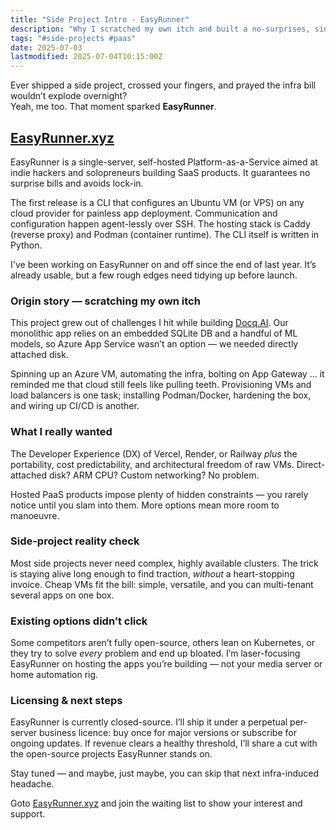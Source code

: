 ```yaml
---
title: "Side Project Intro - EasyRunner"
description: "Why I scratched my own itch and built a no-surprises, single-server PaaS called EasyRunner."
tags: "#side-projects #paas"
date: 2025-07-03
lastmodified: 2025-07-04T10:15:00Z
---
```


Ever shipped a side project, crossed your fingers, and prayed the infra bill wouldn’t explode overnight?  
Yeah, me too. That moment sparked **EasyRunner**.

## [EasyRunner.xyz](https://easyrunner.xyz)

EasyRunner is a single-server, self-hosted Platform-as-a-Service aimed at indie hackers and solopreneurs building SaaS products. It guarantees no surprise bills and avoids lock-in.

The first release is a CLI that configures an Ubuntu VM (or VPS) on any cloud provider for painless app deployment. Communication and configuration happen agent-lessly over SSH. The hosting stack is Caddy (reverse proxy) and Podman (container runtime). The CLI itself is written in Python.

I've been working on EasyRunner on and off since the end of last year. It’s already usable, but a few rough edges need tidying up before launch.

### Origin story — scratching my own itch

This project grew out of challenges I hit while building [Docq.AI](https://docq.ai). Our monolithic app relies on an embedded SQLite DB and a handful of ML models, so Azure App Service wasn’t an option — we needed directly attached disk.

Spinning up an Azure VM, automating the infra, bolting on App Gateway … it reminded me that cloud still feels like pulling teeth. Provisioning VMs and load balancers is one task; installing Podman/Docker, hardening the box, and wiring up CI/CD is another.

### What I really wanted

The Developer Experience (DX) of Vercel, Render, or Railway _plus_ the portability, cost predictability, and architectural freedom of raw VMs. Direct-attached disk? ARM CPU? Custom networking? No problem.

Hosted PaaS products impose plenty of hidden constraints — you rarely notice until you slam into them. More options mean more room to manoeuvre.

### Side-project reality check

Most side projects never need complex, highly available clusters. The trick is staying alive long enough to find traction, _without_ a heart-stopping invoice. Cheap VMs fit the bill: simple, versatile, and you can multi-tenant several apps on one box.

### Existing options didn’t click

Some competitors aren’t fully open-source, others lean on Kubernetes, or they try to solve _every_ problem and end up bloated. I’m laser-focusing EasyRunner on hosting the apps you’re building — not your media server or home automation rig.

### Licensing & next steps

EasyRunner is currently closed-source. I’ll ship it under a perpetual per-server business licence: buy once for major versions or subscribe for ongoing updates. If revenue clears a healthy threshold, I’ll share a cut with the open-source projects EasyRunner stands on.

Stay tuned — and maybe, just maybe, you can skip that next infra-induced headache.

Goto [EasyRunner.xyz](https://easyrunner.xyz) and join the waiting list to show your interest and support.
